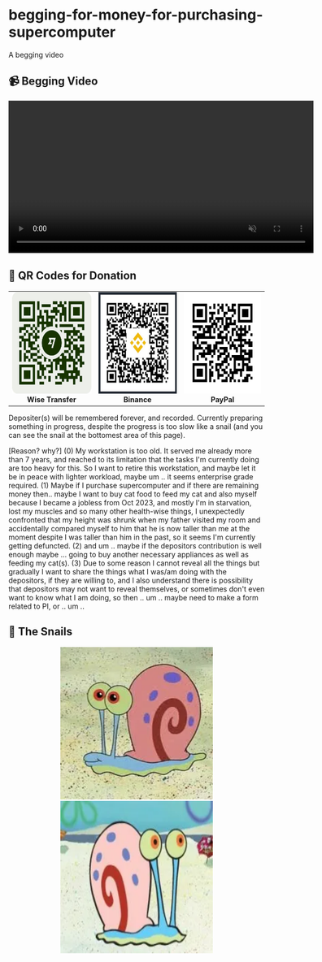 # begging-for-money-for-purchasing-supercomputer
A begging video

## 📹 Begging Video
<div align="center">
  <video src="https://raw.githubusercontent.com/sukbu/begging-for-money-for-purchasing-supercomputer/main/SOS.mp4" autoplay muted loop controls width="600"></video>
</div>

## 💸 QR Codes for Donation
<p align="center">
<table>
  <tr>
    <td align="center">
      <img src="wise-qr.png" width="200" height="200"/><br>
      <b>Wise Transfer</b>
    </td>
    <td align="center">
      <img src="binance-qr.png" width="200" height="200"/><br>
      <b>Binance</b>
    </td>
    <td align="center">
      <img src="paypal-qr.png" width="200" height="200"/><br>
      <b>PayPal</b>
    </td>
  </tr>
</table>
</p>


Depositer(s) will be remembered forever, and recorded. Currently preparing something in progress, despite the progress is too slow like a snail (and you can see the snail at the bottomest area of this page).

[Reason? why?]
(0) My workstation is too old. It served me already more than 7 years, and reached to its limitation that the tasks I'm currently doing are too heavy for this. So I want to retire this workstation, and maybe let it be in peace with lighter workload, maybe um .. it seems enterprise grade required.
(1) Maybe if I purchase supercomputer and if there are remaining money then.. maybe I want to buy cat food to feed my cat and also myself because I became a jobless from Oct 2023, and mostly I'm in starvation, lost my muscles and so many other health-wise things, I unexpectedly confronted that my height was shrunk when my father visited my room and accidentally compared myself to him that he is now taller than me at the moment despite I was taller than him in the past, so it seems I'm currently getting defuncted.
(2) and um .. maybe if the depositors contribution is well enough maybe ... going to buy another necessary appliances as well as feeding my cat(s).
(3) Due to some reason I cannot reveal all the things but gradually I want to share the things what I was/am doing with the depositors, if they are willing to, and I also understand there is possibility that depositors may not want to reveal themselves, or sometimes don't even want to know what I am doing, so then .. um .. maybe need to make a form related to PI, or .. um .. 

## 🐌 The Snails
<p align="center">
  <img src="핑핑이0.webp" width="300" height="300"/>
  <img src="핑핑이1.webp" width="300" height="300"/>
</p>

